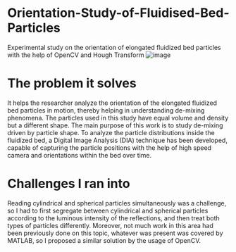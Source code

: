 # Orientation-Study-of-Fluidised-Bed-Particles
Experimental study on the orientation of elongated fluidized bed particles with the help of OpenCV and Hough Transform 
![image](https://github.com/beingamanforever/Orientation-Study-of-Fluidised-Bed-Particles/assets/121532863/599c4cb0-0ef6-4e81-8da6-4e79f7715cae)

# The problem it solves
It helps the researcher analyze the orientation of the elongated fluidized bed particles in motion, thereby helping in understanding de-mixing phenomena. The particles used in this study have equal volume and density but a different shape. The main purpose of this work is to study de-mixing driven by particle shape. To analyze the particle distributions inside the fluidized bed, a Digital Image Analysis (DIA) technique has been developed, capable of capturing the particle positions with the help of high speed camera and orientations within the bed over time.
# Challenges I ran into
Reading cylindrical and spherical particles simultaneously was a challenge, so I had to first segregate between cylindrical and spherical particles according to the luminous intensity of the reflections, and then treat both types of particles differently. Moreover, not much work in this area had been previously done on this topic, whatever was present was covered by MATLAB, so I proposed a similar solution by the usage of OpenCV.

